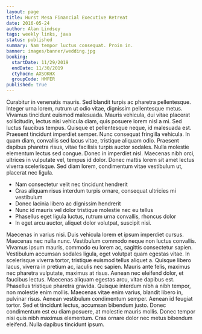 ```yaml
---
layout: page
title: Hurst Mesa Financial Executive Retreat
date: 2016-05-24
author: Alan Lindsey
tags: weekly links, java
status: published
summary: Nam tempor luctus consequat. Proin in.
banner: images/banner/wedding.jpg
booking:
  startDate: 11/29/2019
  endDate: 11/30/2019
  ctyhocn: AXSOKHX
  groupCode: HMFER
published: true
---
```

Curabitur in venenatis mauris. Sed blandit turpis ac pharetra pellentesque. Integer urna lorem, rutrum ut odio vitae, dignissim pellentesque metus. Vivamus tincidunt euismod malesuada. Mauris vehicula, dui vitae placerat sollicitudin, lectus nisi vehicula diam, quis posuere lorem nisl a mi. Sed luctus faucibus tempus. Quisque et pellentesque neque, id malesuada est.
Praesent tincidunt imperdiet semper. Nunc consequat fringilla vehicula. In quam diam, convallis sed lacus vitae, tristique aliquam odio. Praesent dapibus pharetra risus, vitae facilisis turpis auctor sodales. Nulla molestie elementum lectus sed congue. Donec in imperdiet nisl. Maecenas nibh orci, ultrices in vulputate vel, tempus id dolor. Donec mattis lorem sit amet lectus viverra scelerisque. Sed diam lorem, condimentum vitae vestibulum ut, placerat nec ligula.

* Nam consectetur velit nec tincidunt hendrerit
* Cras aliquam risus interdum turpis ornare, consequat ultricies mi vestibulum
* Donec lacinia libero ac dignissim hendrerit
* Nunc id mauris vel dolor tristique molestie nec eu tellus
* Phasellus eget ligula luctus, rutrum urna convallis, rhoncus dolor
* In eget arcu auctor, aliquet dolor volutpat, suscipit nisi.

Maecenas in varius nisi. Duis vehicula lorem et ipsum imperdiet cursus. Maecenas nec nulla nunc. Vestibulum commodo neque non luctus convallis. Vivamus ipsum mauris, commodo eu lorem ac, sagittis consectetur sapien. Vestibulum accumsan sodales ligula, eget volutpat quam egestas vitae. In scelerisque viverra tortor, tristique euismod tellus aliquet a. Quisque libero lacus, viverra in pretium ac, iaculis nec sapien. Mauris ante felis, maximus nec pharetra vulputate, maximus at risus. Aenean nec eleifend dolor, et faucibus lectus. Maecenas aliquam egestas arcu, vitae dapibus est. Phasellus tristique pharetra gravida. Quisque interdum nibh a nibh tempor, non molestie enim mollis. Maecenas vitae enim varius, blandit libero in, pulvinar risus.
Aenean vestibulum condimentum semper. Aenean id feugiat tortor. Sed et tincidunt lectus, accumsan bibendum justo. Donec condimentum est eu diam posuere, at molestie mauris mollis. Donec tempor nisi quis nibh maximus elementum. Cras ornare dolor nec metus bibendum eleifend. Nulla dapibus tincidunt ipsum.
